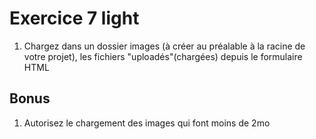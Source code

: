# Exercice 7 light

1. Chargez dans un dossier images (à créer au préalable à la racine de votre projet), les fichiers "uploadés"(chargées) depuis le formulaire HTML

## Bonus

1. Autorisez le chargement des images qui font moins de 2mo